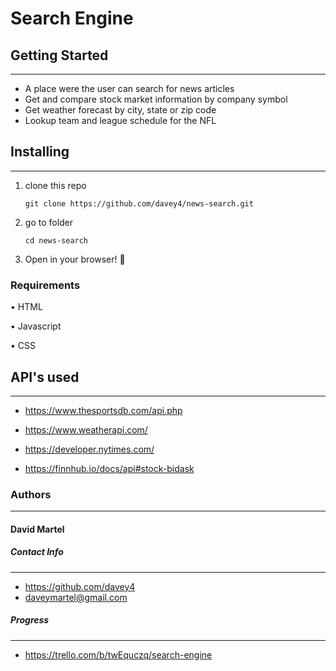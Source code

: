 # Search Engine

## Getting Started

---

- A place were the user can search for news articles
- Get and compare stock market information by company symbol
- Get weather forecast by city, state or zip code
- Lookup team and league schedule for the NFL

## Installing

---

1. clone this repo

   ```
   git clone https://github.com/davey4/news-search.git
   ```

2. go to folder

   ```
   cd news-search
   ```

3. Open in your browser! :tada:

### Requirements

• HTML

• Javascript

• CSS

## API's used

---

- https://www.thesportsdb.com/api.php

- https://www.weatherapi.com/

- https://developer.nytimes.com/

- https://finnhub.io/docs/api#stock-bidask

### Authors

---

#### **David Martel**

##### Contact Info

---

- https://github.com/davey4
- daveymartel@gmail.com

##### Progress

---

- https://trello.com/b/twEquczq/search-engine
